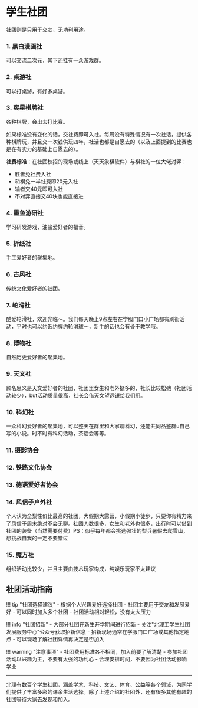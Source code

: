 # 学生社团

社团则是只用于交友，无功利用途。

### 1. 黑白漫画社

可以交流二次元，其下还挂有一众游戏群。

### 2. 桌游社

可以打桌游，有好多桌游。

### 3. 奕星棋牌社

各种棋牌，会出去打比赛。

如果标准没有变化的话，交社费即可入社。每周没有特殊情况有一次社活，提供各种棋牌玩，并且交一次钱供玩四年，社活也都是自愿去的（以及上面提到的比赛也是在有实力的基础上自愿去的）。

**社费标准**：在社团秋招的现场或线上（天天象棋软件）与棋社的一位大佬对弈：
- 胜者免社费入社
- 和棋免一半社费即20元入社  
- 输者交40元即可入社
- 不对弈直接交40块也能直接进

### 4. 墨鱼游研社

学习研发游戏，油盐爱好者的福音。

### 5. 折纸社

手工爱好者的聚集地。

### 6. 古风社

传统文化爱好者的社团。


### 7. 轮滑社

酷爱轮滑社，欢迎光临～。我们每天晚上9点左右在学服门口小广场都有刷街活动，平时也可以约饭约牌约轮滑球～，新手的话也会有骨干教学哦。


### 8. 博物社

自然历史爱好者的聚集地。

### 9. 天文社

顾名思义是天文爱好者的社团，社团里女生和老外挺多的，社长比较松弛（社团活动较少），but活动质量很高，社长会借天文望远镜给我们用。

### 10. 科幻社

一众科幻爱好者的聚集地，可以整天在群里和大家聊科幻，还能共同品鉴群u自己写的小说。时不时有科幻活动，茶话会等等。

### 11. 摄影协会

### 12. 铁路文化协会

### 13. 德语爱好者协会

### 14. 风信子户外社

个人认为全梨性价比最高的社团，大假期大露营，小假期小徒步，只要你有精力来了风信子周末绝对不会无聊。社团人数很多，女生和老外也很多，出行时可以借到社团的装备（当然需要付费）PS：似乎每年都会挑选强壮的梨兵暑假去爬雪山，想挑战自我的一定不要错过

### 15. 魔方社

组织活动比较少，并且主要由技术玩家构成，纯娱乐玩家不太建议

## 社团活动指南

!!! tip "社团选择建议"
    - 根据个人兴趣爱好选择社团
    - 社团主要用于交友和发展爱好
    - 可以同时加入多个社团
    - 社团活动相对轻松，没有太大压力

!!! info "社团招新"
    - 大部分社团在新生开学期间进行招新
    - 关注"北理工学生社团发展服务中心"公众号获取招新信息
    - 招新现场通常在学服门口广场或其他指定地点
    - 可以现场了解社团详情再决定是否加入

!!! warning "注意事项"
    - 社团费用标准各不相同，加入前要了解清楚
    - 参加社团活动以兴趣为主，不要有太强的功利心
    - 合理安排时间，不要因为社团活动影响学业

---

北理有数百个学生社团，涵盖学术、科技、文艺、体育、公益等各个领域，为同学们提供了丰富多彩的课余生活选择。除了上述介绍的社团外，还有很多其他有趣的社团等待大家去发现和加入。
